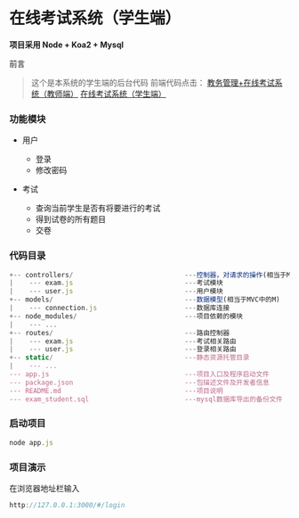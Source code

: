 # 在线考试系统（学生端）

**项目采用 Node + Koa2 + Mysql**

前言
> 这个是本系统的学生端的后台代码
  前端代码点击：
  [教务管理+在线考试系统（教师端）](https://github.com/remmlqw/exam-teacher)
  [在线考试系统（学生端）](https://github.com/remmlqw/exam-student)

### 功能模块
- 用户
    - 登录
    - 修改密码

- 考试
    - 查询当前学生是否有将要进行的考试
    - 得到试卷的所有题目
    - 交卷

### 代码目录
```js
+-- controllers/                            ---控制器，对请求的操作(相当于MVC中的C)
|    --- exam.js                            ---考试模块
|    --- user.js                            ---用户模块
+-- models/                                 ---数据模型(相当于MVC中的M)
|    --- connection.js                      ---数据库连接  
+-- node_modules/                           ---项目依赖的模块
|    --- ...
+-- routes/                                 ---路由控制器
|    --- exam.js                            ---考试相关路由
|    --- user.js                            ---登录相关路由
+-- static/                                 ---静态资源托管目录
|    --- ...
--- app.js                                  ---项目入口及程序启动文件
--- package.json                            ---包描述文件及开发者信息
--- README.md                               ---项目说明
--- exam_student.sql                        ---mysql数据库导出的备份文件                             
```

### 启动项目

``` js
node app.js
```

### 项目演示

在浏览器地址栏输入
``` js
http://127.0.0.1:3000/#/login
```
